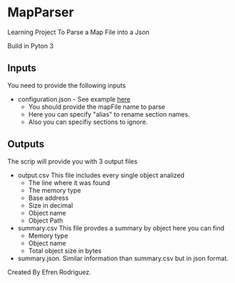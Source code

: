 # MapParser
Learning Project To Parse a Map File into a Json

Build in Pyton 3 

## Inputs
You need to provide the following inputs
   - configuration.json - See example [here](https://github.com/EfrenRodriguez/MapParser/blob/master/Configuration/configuration.json)
      - You should provide the mapFile name to parse
      - Here you can specify "alias" to rename section names.
      - Also you can specifiy sections to ignore.


## Outputs
The scrip will provide you with 3 output files
   - output.csv This file includes every single object analized
      - The line where it was found
      - The memory type
      - Base address
      - Size in decimal
      - Object name
      - Object Path
   - summary.csv This file provdes a summary by object here you can find
      - Memory type
      - Object name
      - Total object size in bytes
   - summary.json. Similar information than summary.csv but in json format.

Created By Efren Rodriguez. 
